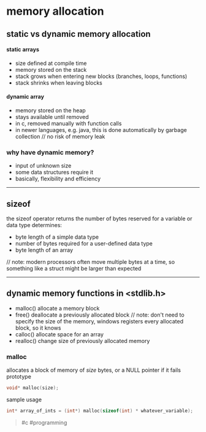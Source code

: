 # memory allocation
## static vs dynamic memory allocation
#### static arrays
- size defined at compile time
- memory stored on the stack
- stack grows when entering new blocks (branches, loops, functions)
- stack shrinks when leaving blocks
#### dynamic array
- memory stored on the heap
- stays available until removed
- in c, removed manually with function calls
- in newer languages, e.g. java, this is done automatically by garbage collection
	// no risk of memory leak

### why have dynamic memory?
- input of unknown size
- some data structures require it
- basically, flexibility and efficiency

---
## sizeof
the sizeof operator returns the number of bytes reserved for a variable or data type
determines:
- byte length of a simple data type
- number of bytes required for a user-defined data type
- byte length of an array

// note: modern processors often move multiple bytes at a time, so something like a struct might be larger than expected

---
## dynamic memory functions in <stdlib.h>
- malloc()
allocate a memory block
- free()
deallocate a previously allocated block
// note: don't need to specify the size of the memory, windows registers every allocated block, so it knows
- calloc()
allocate space for an array
- realloc()
change size of previously allocated memory

### malloc
allocates a block of memory of _size_ bytes, or a NULL pointer if it fails
prototype
```c
void* malloc(size);
```
sample usage
```c
int* array_of_ints = (int*) malloc(sizeof(int) * whatever_variable);
```

> #c #programming 